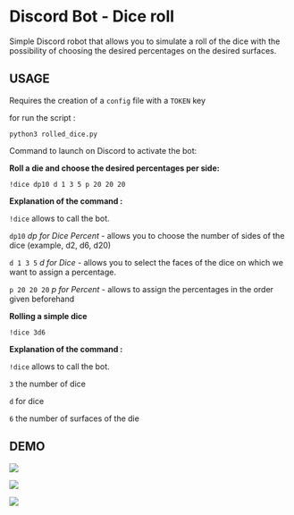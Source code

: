 # Discord Bot - Dice roll

Simple Discord robot that allows you to simulate a roll of the dice with the possibility of choosing the desired percentages on the desired surfaces.

## USAGE

Requires the creation of a `config` file with a `TOKEN` key

for run the script :

`python3 rolled_dice.py`

Command to launch on Discord to activate the bot:

**Roll a die and choose the desired percentages per side:**

`!dice dp10 d 1 3 5 p 20 20 20`

**Explanation of the command :**

`!dice` allows to call the bot.

`dp10` *dp for Dice Percent* - allows you to choose the number of sides of the dice (example, d2, d6, d20)

`d 1 3 5` *d for Dice* - allows you to select the faces of the dice on which we want to assign a percentage.

`p 20 20 20` *p for Percent* - allows to assign the percentages in the order given beforehand


**Rolling a simple dice**

`!dice 3d6`

**Explanation of the command :**

`!dice` allows to call the bot.

`3` the number of dice

`d` for dice

`6` the number of surfaces of the die

## DEMO
![](https://raw.githubusercontent.com/fchancel/Discord-Bot-Dice-Roll-Percent/main/image/example1.png)

![](https://raw.githubusercontent.com/fchancel/Discord-Bot-Dice-Roll-Percent/main/image/example2.png)

![](https://raw.githubusercontent.com/fchancel/Discord-Bot-Dice-Roll-Percent/main/image/example3.png)

